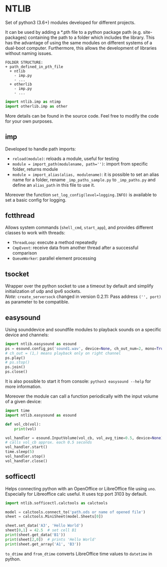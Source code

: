 # NTLIB

Set of python3 (3.6+) modules developed for different projects.

It can be used by adding a \*.pth file to a python package path (e.g. site-packages) containing the path to a folder which includes the library. This has the advantage of using the same modules on different systems of a dual-boot computer. Furthermore, this allows the development of libraries without naming issues.

```
FOLDER STRUCTURE:
+ path_defined_in_pth_file
  + ntlib
    - imp.py
    - ...
  + otherlib
  	- imp.py
  	- ...
```

```py
import ntlib.imp as ntimp
import otherlib.imp as other
```

More details can be found in the source code. Feel free to modify the code for your own purposes.

## imp

Developed to handle path imports:

- `reload(module)`: reloads a module, useful for testing
- `module = import_path(modulename, path='')`: import from specific folder, returns module
- `module = import_alias(alias, modulename)`: it is possible to set an alias name for a folder, rename `_imp_paths_sample.py` to `_imp_paths.py` and define an `alias_path` in this file to use it.

Moreover the function `set_log_config(level=logging.INFO)` is available to set a basic config for logging.


## fctthread

Allows system commands (`shell_cmd`, `start_app`), and provides different classes to work with threads:
- `ThreadLoop`: execute a method repeatedly
- `CmpEvent`: receive data from another thread after a successful comparison
- `QueueWorker`: parallel element processing


## tsocket

Wrapper over the python socket to use a timeout by default and simplify initialization of udp and ipv6 sockets. \
*Note:* `create_serversock` changed in version 0.2.11: Pass address `('', port)` as parameter to be compatible.


## easysound

Using sounddevice and soundfile modules to playback sounds on a specific device and channels:

```py
import ntlib.easysound as esound
ps = esound.config_ps('sound1.wav', device=None, ch_out_num=2, mono=True, ch_out=(1,), vol=0.5)
# ch_out = (1,) means playback only on right channel
ps.play()
# ps.stop()
ps.join()
ps.close()
```

It is also possible to start it from console: `python3 easysound --help` for more information.

Moreover the module can call a function periodically with the input volume of a given device:
```py
import time
import ntlib.easysound as esound

def vol_cb(vol):
	print(vol)

vol_handler = esound.InputVolume(vol_cb, vol_avg_time=0.5, device=None)
# calls vol_cb approx. each 0.5 seconds
vol_handler.start()
time.sleep(5)
vol_handler.stop()
vol_handler.close()
```


## sofficectl

Helps connecting python with an OpenOffice or LibreOffice file using `uno`. Especially for Libreoffice calc useful. It uses tcp port 3103 by default.

```py
import ntlib.sofficectl.calctools as calctools

model = calctools.connect_to('path.ods or name of opened file')
sheet = calctools.MiniSheet(model.Sheets[0])

sheet.set_data('A3', 'Hello World')
sheet[0,1] = 42.5  # set cell B1
print(sheet.get_data('B1'))
print(sheet[2,0])  # prints 'Hello World'
print(sheet.get_array('A1', 'B3'))
```

`to_dtime` and `from_dtime` converts LibreOffice time values to `datetime` in python.
